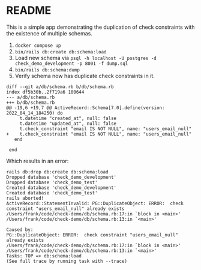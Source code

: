 # README

This is a simple app demonstrating the duplication of check constraints with
the existence of multiple schemas.

1. `docker compose up`
1. `bin/rails db:create db:schema:load`
1. Load new schema via `psql -h localhost -U postgres -d check_demo_development -p 8001 -f dump.sql`
1. `bin/rails db:schema:dump`
1. Verify schema now has duplicate check constraints in it.

```
diff --git a/db/schema.rb b/db/schema.rb
index df5b30b..2f719a6 100644
--- a/db/schema.rb
+++ b/db/schema.rb
@@ -19,6 +19,7 @@ ActiveRecord::Schema[7.0].define(version: 2022_04_14_184250) do
     t.datetime "created_at", null: false
     t.datetime "updated_at", null: false
     t.check_constraint "email IS NOT NULL", name: "users_email_null"
+    t.check_constraint "email IS NOT NULL", name: "users_email_null"
   end

 end
```
Which results in an error:

```
rails db:drop db:create db:schema:load
Dropped database 'check_demo_development'
Dropped database 'check_demo_test'
Created database 'check_demo_development'
Created database 'check_demo_test'
rails aborted!
ActiveRecord::StatementInvalid: PG::DuplicateObject: ERROR:  check constraint "users_email_null" already exists
/Users/frank/code/check-demo/db/schema.rb:17:in `block in <main>'
/Users/frank/code/check-demo/db/schema.rb:13:in `<main>'

Caused by:
PG::DuplicateObject: ERROR:  check constraint "users_email_null" already exists
/Users/frank/code/check-demo/db/schema.rb:17:in `block in <main>'
/Users/frank/code/check-demo/db/schema.rb:13:in `<main>'
Tasks: TOP => db:schema:load
(See full trace by running task with --trace)
```
